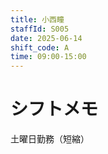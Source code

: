 ```yaml
---
title: 小西瞳
staffId: S005
date: 2025-06-14
shift_code: A
time: 09:00-15:00
---
```

# シフトメモ
土曜日勤務（短縮） 
